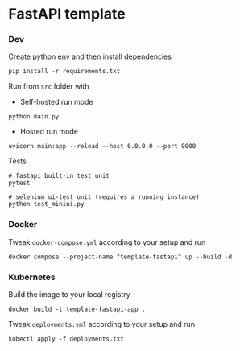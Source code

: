 # FastAPI template

### Dev
Create python env and then install dependencies
```
pip install -r requirements.txt
```

Run from `src` folder with

- Self-hosted run mode
```
python main.py
```

- Hosted run mode
```
uvicorn main:app --reload --host 0.0.0.0 --port 9000
```

Tests
```
# fastapi built-in test unit
pytest

# selenium ui-test unit (requires a running instance)
python test_miniui.py
```

### Docker
Tweak `docker-compose.yml` according to your setup and run
```
docker compose --project-name "template-fastapi" up --build -d
```

### Kubernetes
Build the image to your local registry
```
docker build -t template-fastapi-app .
```

Tweak `deployments.yml` according to your setup and run
```
kubectl apply -f deployments.txt
```
